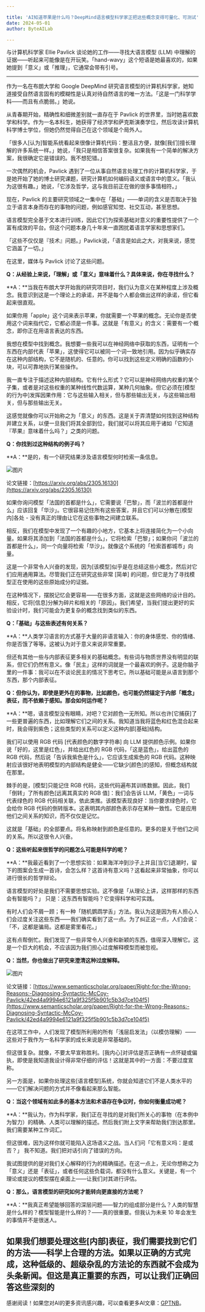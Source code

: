 ```yaml
---

title: 'AI知道苹果是什么吗？DeepMind语言模型科学家正把这些概念变得可量化、可测试'
date: 2024-05-01
author: ByteAILab

---
```


与计算机科学家 Ellie Pavlick 谈论她的工作——寻找大语言模型 (LLM) 中理解的证据——听起来可能像是在开玩笑。「hand-wavy」这个短语是她最喜欢的，如果她提到「意义」或「推理」，它通常会带有引号。

---


作为一名在布朗大学和 Google DeepMind 研究语言模型的计算机科学家，她知道接受自然语言固有的模糊性是认真对待自然语言的唯一方法。「这是一门科学学科——而且有点脆弱。」她说。

从青春期开始，精确性和细微差别就一直存在于 Pavlick 的世界里，当时她喜欢数学和科学。作为一名本科生，她获得了经济学和萨克斯演奏学位，然后攻读计算机科学博士学位，但她仍然觉得自己在这个领域是个局外人。

「很多人[认为]智能系统看起来很像计算机代码：整洁且方便，就像[我们]擅长理解的许多系统一样。」她说，「我只是相信答案很复杂。如果我有一个简单的解决方案，我很确定它是错误的。我不想犯错。」

一次偶然的机会，Pavlick 遇到了一位从事自然语言处理工作的计算机科学家，于是她开始了她的博士研究课题，研究计算机如何编码语义或语言中的意义。「我认为这很有趣。」她说，「它涉及哲学，这与我目前正在做的很多事情相符。」

现在，Pavlick 的主要研究领域之一集中在「基础」——单词的含义是否取决于独立于语言本身而存在的事物的问题，例如感官知觉、社交互动，甚至思想。

语言模型完全基于文本进行训练，因此它们为探索基础对意义的重要性提供了一个富有成效的平台。但这个问题本身几十年来一直困扰着语言学家和思想家们。

「这些不仅仅是『技术』问题。」Pavlick说，「语言是如此之大，对我来说，感觉它涵盖了一切。」

在这里，媒体与 Pavlick 讨论了这些问题。

**Q：从经验上来说，「理解」或「意义」意味着什么？具体来说，你在寻找什么？**

**A：**当我在布朗大学开始我的研究项目时，我们认为意义在某种程度上涉及概念。我意识到这是一个理论上的承诺，并不是每个人都会做出这样的承诺，但它看起来很直观。

如果你用「apple」这个词来表示苹果，你就需要一个苹果的概念。无论你是否使用这个词来指代它，它都必须是一件事。这就是「有意义」的含义：需要有一个概念，即你正在用语言表达的东西。

我想在模型中找到概念。我想要一些我可以在神经网络中获取的东西，证明有一个东西在内部代表「苹果」，这使得它可以被同一个词一致地引用。因为似乎确实存在这种内部结构，它不是随机的、任意的。你可以找到这些定义明确的函数的小块，可以可靠地执行某些操作。

我一直专注于描述这种内部结构。它有什么形式？它可以是神经网络内权重的某个子集，或者是对这些权重的某种线性代数运算，某种几何抽象。但它必须在[模型的行为中]发挥因果作用：它与这些输入相关，但与那些输出无关，与这些输出相关，但与那些输出无关。

这感觉就像你可以开始称之为「意义」的东西。这是关于弄清楚如何找到这种结构并建立关系，以便一旦我们将其全部到位，我们就可以将其应用于诸如「它知道『苹果』意味着什么吗？」之类的问题。

**Q：你找到过这种结构的例子吗？**

**A：**是的，有一个研究结果涉及语言模型何时检索一条信息。

![图片](https://mmbiz.qpic.cn/mmbiz_png/XLCp9HBkwLmZ4DLrbianTX5yPP3uwFfGVzWImPvXMeSiclWQAkPxHe05UnGvrbRqLDrfUpwbPyRsINIfY9Mn5kYw/640?wx_fmt=png&from=appmsg)

论文链接：[https://arxiv.org/abs/2305.16130](https://arxiv.org/abs/2305.16130)

如果你询问模型「法国的首都是什么」，它需要说「巴黎」，而「波兰的首都是什么」应该回复「华沙」。它很容易记住所有这些答案，并且它们可以分散在[模型内]各处 - 没有真正的理由让它在这些事物之间建立联系。

相反，我们在模型中发现了一个有趣的小地方，它基本上将连接简化为一个小向量。如果将其添加到「法国的首都是什么」，它将检索「巴黎」；如果你问「波兰的首都是什么」，同一个向量将检索「华沙」。就像这个系统的「检索首都城市」向量。

这是一个非常令人兴奋的发现，因为[该模型]似乎是在总结这些小概念，然后对它们应用通用算法。尽管我们正在研究这些非常 [简单] 的问题，但它是为了寻找模型正在使用的这些原始成分的证据。

在这种情况下，摆脱记忆会更容易——在很多方面，这就是这些网络的设计目的。相反，它将[信息]分解为碎片和相关的「原因」。我们希望，当我们提出更好的实验设计时，我们可能会为更复杂的概念找到类似的东西。

**Q：「基础」与这些表述有何关系？**

**A：**人类学习语言的方式基于大量的非语言输入：你的身体感觉、你的情绪、你是否饿了等等。这被认为对于意义来说非常重要。

但还有其他一些与内部表征更多相关的基础概念。有些词与物质世界没有明显的联系，但它们仍然有意义。像「民主」这样的词就是一个最喜欢的例子。这是你脑子里的一件事：我可以在不谈论民主的情况下思考它。所以基础可能是从语言到那个东西，那个内部表征。

**Q：但你认为，即使是更外在的事物，比如颜色，也可能仍然锚定于内部「概念」表征，而不依赖于感知。那会如何运作呢？**

**A：**嗯，语言模型没有眼睛，对吧？它对颜色一无所知。所以也许[它捕获]了一些更普遍的东西，比如理解它们之间的关系。我知道当我将蓝色和红色混合起来时，我会得到紫色；这些类型的关系可以定义这种内部[基础]结构。

我们可以使用 RGB 代码 [代表颜色的数字字符串] 向 LLM 提供颜色示例。如果你说「好的，这里是红色」，并给出红色的 RGB 代码，「这是蓝色」，给出蓝色的 RGB 代码，然后说「告诉我紫色是什么」，它应该生成紫色的 RGB 代码。这种映射应该很好地表明模型的内部结构是健全——它缺少[颜色]的感知，但概念结构就在那里。

棘手的是，[模型]只能记住 RGB 代码，这些代码遍布其训练数据。因此，我们「倒转」了所有颜色[远离其真实的 RGB 值]：我们会告诉 LLM，「黄色」一词与代表绿色的 RGB 代码相关联，依此类推。该模型表现良好：当你要求绿色时，它会给你 RGB 代码的倒转版本。这表明其内部颜色表示存在某种一致性。它是应用他们之间关系的知识，而不仅仅是记忆。

这就是「基础」的全部要点。将名称映射到颜色是任意的。更多的是关于他们之间的关系。所以这很令人兴奋。

**Q：这些听起来很哲学的问题怎么可能是科学的呢？**

**A：**我最近看到了一个思想实验：如果海洋冲到沙子上并且[当它]退潮时，留下的图案会生成一首诗，会怎么样？这首诗有意义吗？这看起来非常抽象，你可以进行很长的哲学辩论。

语言模型的好处是我们不需要思想实验。这不像是「从理论上讲，这样那样的东西会有智能吗？」 只是：这东西有智能吗？它变得科学和可实践。

有时人们会不屑一顾；有一种「随机鹦鹉学舌」方法。我认为这是因为有人担心人们会过度关注这些东西——我们确实看到了这一点。为了纠正这一点，人们会说：「不，这都是骗局。这都是雾里看花。」

这有点帮倒忙。我们发现了一些非常令人兴奋和新颖的东西，值得深入理解它。这是一个巨大的机会，不应该因为我们担心过度解释模型而被忽视。

**Q：当然，你也做出了研究来澄清这种过度解释。**

![图片](https://mmbiz.qpic.cn/mmbiz_png/XLCp9HBkwLmZ4DLrbianTX5yPP3uwFfGVMBkTb9PeCkBvMicBYQ38ZaoSMWtbTic1KEGicuWofDLvZxk8XzCm5dMMg/640?wx_fmt=png&from=appmsg)

论文链接：[https://www.semanticscholar.org/paper/Right-for-the-Wrong-Reasons:-Diagnosing-Syntactic-McCoy-Pavlick/42ed4a9994e6121a9f325f5b901c5b3d7ce104f5](https://www.semanticscholar.org/paper/Right-for-the-Wrong-Reasons:-Diagnosing-Syntactic-McCoy-Pavlick/42ed4a9994e6121a9f325f5b901c5b3d7ce104f5)

在这项工作中，人们发现了模型所利用的所有「浅层启发法」（以模仿理解）——这些对于我作为一名科学家的成长来说是非常基础的。

但这很复杂。就像，不要太早宣称胜利。[我内心]对评估是否正确有一点怀疑或偏执，即使是我知道我设计得非常仔细的评估！这就是其中的一方面：不要过度宣称。

另一方面是，如果你处理这些[语言模型]系统，你就会知道它们不是人类水平的——它们解决问题的方式并不像看起来那么智能。

**Q：当这个领域有如此多的基本方法和术语存在争议时，你如何衡量成功呢？**

**A：**我认为，作为科学家，我们正在寻找的是对我们所关心的事物（在本例中为智力）的精确、人类可以理解的描述。然后我们附上文字来帮助我们到达那里。我们需要某种工作词汇。

但这很难，因为这样你就可能陷入这场语义之战。当人们问「它有意义吗：是或否？」 我不知道。我们把对话引向了错误的方向。

我试图提供的是对我们关心解释的行为的精确描述。在这一点上，无论你想称之为「意义」还是「表征」，或者任何这些负载词，都没有什么意义。关键是，有一个理论或提议的模型摆在桌面上——让我们对其进行评估。

**Q：那么，语言模型的研究如何才能转向更直接的方法呢？**

**A：**我真正希望能够回答的深层问题——智力的组成部分是什么？人类的智慧是什么样的？模型智能是什么样的？——真的很重要。但我认为未来 10 年会发生的事情并不是很迷人。

如果我们想要处理这些[内部]表征，我们需要找到它们的方法——科学上合理的方法。如果以正确的方式完成，这种低级的、超级杂乱的方法论的东西就不会成为头条新闻。但这是真正重要的东西，可以让我们正确回答这些深刻的
---
感谢阅读！如果您对AI的更多资讯感兴趣，可以查看更多AI文章：[GPTNB](https://gptnb.com)。